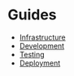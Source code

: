 # Guides

- [Infrastructure](./infrastructure.md)
- [Development](./development.md)
- [Testing](./testing.md)
- [Deployment](./deployment.md)
